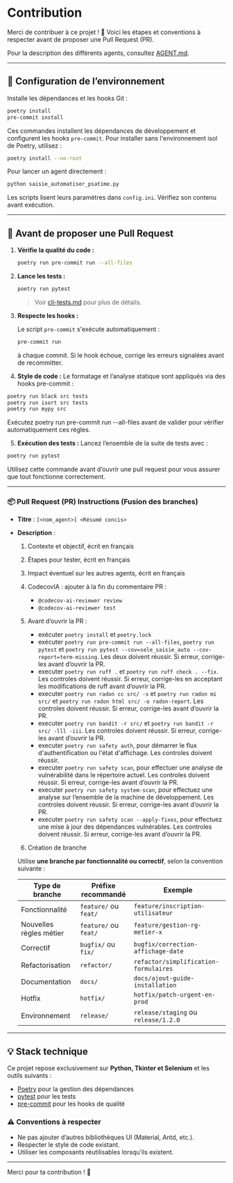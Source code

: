 # Contribution

Merci de contribuer à ce projet ! 🙌
Voici les étapes et conventions à respecter avant de proposer une Pull Request (PR).

Pour la description des différents agents, consultez [AGENT.md](../../AGENT.md).

---

## 🔧 Configuration de l’environnement

Installe les dépendances et les hooks Git :

```bash
poetry install
pre-commit install
```

Ces commandes installent les dépendances de développement et configurent les
hooks `pre-commit`.
Pour installer sans l'environnement isol de Poetry, utilisez :
```bash
poetry install --no-root
```

Pour lancer un agent directement :
```bash
python saisie_automatiser_psatime.py
```
Les scripts lisent leurs paramètres dans `config.ini`. Vérifiez son contenu avant exécution.


---

## 🧪 Avant de proposer une Pull Request

1. **Vérifie la qualité du code :**

   ```bash
   poetry run pre-commit run --all-files
   ```

2. **Lance les tests :**

   ```bash
   poetry run pytest
   ```

   > Voir [cli-tests.md](cli-tests.md) pour plus de détails.

3. **Respecte les hooks :**

   Le script `pre-commit` s'exécute automatiquement :

   ```bash
   pre-commit run
   ```

   à chaque commit.
   Si le hook échoue, corrige les erreurs signalées avant de recommitter.

4. **Style de code :**
Le formatage et l’analyse statique sont appliqués via des hooks pre-commit :
```bash
poetry run black src tests
poetry run isort src tests
poetry run mypy src
```
Exécutez poetry run pre-commit run --all-files avant de valider pour vérifier automatiquement ces règles.

5. **Exécution des tests :**
Lancez l’ensemble de la suite de tests avec :
```bash
poetry run pytest
```
Utilisez cette commande avant d’ouvrir une pull request pour vous assurer que tout fonctionne correctement.


---

### 📦 Pull Request (PR) Instructions (Fusion des branches)
- **Titre** : `[<nom_agent>] <Résumé concis>`
- **Description** :
  1. Contexte et objectif, écrit en français
  2. Étapes pour tester, écrit en français
  3. Impact éventuel sur les autres agents, écrit en français
  4. CodecovIA : ajouter à la fin du commentaire PR :
      - `@codecov-ai-reviewer review`
      - `@codecov-ai-reviewer test`
  5. Avant d’ouvrir la PR :
      - exécuter `poetry install` et `poetry.lock`
      - exécuter `poetry run pre-commit run --all-files`, `poetry run pytest` et `poetry run pytest --cov=sele_saisie_auto --cov-report=term-missing`. Les deux doivent réussir. Si erreur, corrige-les avant d’ouvrir la PR.
      - executer `poetry run ruff .` et `poetry run ruff check . --fix`. Les controles doivent réussir. Si erreur, corrige-les en acceptant les modifications de ruff avant d’ouvrir la PR.
      - executer `poetry run radon cc src/ -s` et `poetry run radon mi src/` et `poetry run radon html src/ -o radon-report`. Les controles doivent réussir. Si erreur, corrige-les avant d’ouvrir la PR.
      - executer `poetry run bandit -r src/` et `poetry run bandit -r src/ -lll -iii`. Les controles doivent réussir. Si erreur, corrige-les avant d’ouvrir la PR.
      - executer `poetry run safety auth`, pour démarrer le flux d'authentification ou l'état d'affichage.  Les controles doivent réussir. 
      - executer `poetry run safety scan`, pour effectuer une analyse de vulnérabilité dans le répertoire actuel. Les controles doivent réussir. Si erreur, corrige-les avant d’ouvrir la PR.
      - executer `poetry run safety system-scan`, pour effectuez une analyse sur l’ensemble de la machine de développement. Les controles doivent réussir. Si erreur, corrige-les avant d’ouvrir la PR.
      - executer `poetry run safety scan --apply-fixes`, pour effectuez une mise à jour des dépendances vulnérables. Les controles doivent réussir. Si erreur, corrige-les avant d’ouvrir la PR.

  6. Création de branche
     
  Utilise **une branche par fonctionnalité ou correctif**, selon la convention suivante :

  | Type de branche | Préfixe recommandé     | Exemple                                  |
  |-----------------|------------------------|------------------------------------------|
  | Fonctionnalité  | `feature/` ou `feat/`  | `feature/inscription-utilisateur`        |
  | Nouvelles règles métier  | `feature/` ou `feat/`  | `feature/gestion-rg-metier-x`        |
  | Correctif       | `bugfix/` ou `fix/`    | `bugfix/correction-affichage-date`       |
  | Refactorisation | `refactor/`            | `refactor/simplification-formulaires`    |
  | Documentation   | `docs/`                | `docs/ajout-guide-installation`          |
  | Hotfix          | `hotfix/`              | `hotfix/patch-urgent-en-prod`            |
  | Environnement   | `release/`             | `release/staging` ou `release/1.2.0`     |

---

## 💡 Stack technique

Ce projet repose exclusivement sur **Python, Tkinter et Selenium** et les outils suivants :

- [Poetry](https://python-poetry.org/) pour la gestion des dépendances
- [pytest](https://docs.pytest.org/) pour les tests
- [pre-commit](https://pre-commit.com/) pour les hooks de qualité

### ⚠️ Conventions à respecter

- Ne pas ajouter d’autres bibliothèques UI (Material, Antd, etc.).
- Respecter le style de code existant.
- Utiliser les composants réutilisables lorsqu’ils existent.

---

Merci pour ta contribution ! 🚀

